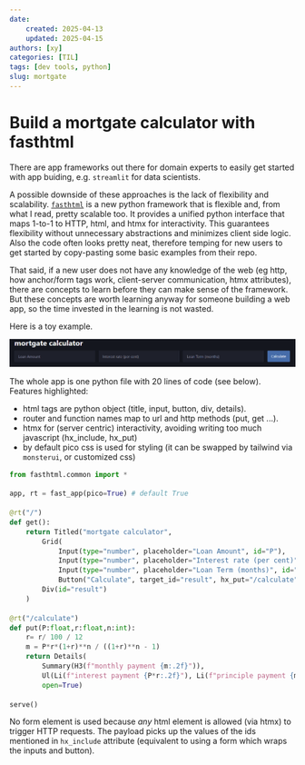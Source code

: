 ```yaml
---
date:
    created: 2025-04-13
    updated: 2025-04-15
authors: [xy]
categories: [TIL]
tags: [dev tools, python]
slug: mortgate
---
```


# Build a mortgate calculator with fasthtml
<!-- more -->

There are app frameworks out there for domain experts to easily get started with app buiding, e.g. `streamlit` for data scientists. 

A possible downside of these approaches is the lack of flexibility and scalability. [`fasthtml`](https://www.fastht.ml/) is a new python framework that is flexible and,  from what I read, pretty scalable too. It provides a unified python interface that maps 1-to-1 to HTTP, html, and htmx for interactivity. This guarantees flexibility without unnecessary abstractions and minimizes client side logic. Also the code often looks pretty neat, therefore temping for new users to get started by copy-pasting some basic examples from their repo. 

That said, if a new user does not have any knowledge of the web (eg http, how anchor/form tags work, client-server communication, htmx attributes), there are concepts to learn before they can make sense of the framework. But these concepts are worth learning anyway for someone building a web app, so the time invested in the learning is not wasted.  

Here is a toy example.


![alt text](assets/mortgage.png)


The whole app is one python file with 20 lines of code (see below). Features highlighted: 

- html tags are python object (title, input, button, div, details).
- router and function names map to  url and http methods (put, get ...).
- htmx for (server centric) interactivity, avoiding writing too much javascript (hx_include, hx_put) 
- by default pico css is used for styling (it can be swapped by tailwind via `monsterui`, or customized css)

```py
from fasthtml.common import *

app, rt = fast_app(pico=True) # default True

@rt("/")
def get():
    return Titled("mortgate calculator", 
        Grid(
            Input(type="number", placeholder="Loan Amount", id="P"),
            Input(type="number", placeholder="Interest rate (per cent)", id="r"),
            Input(type="number", placeholder="Loan Term (months)", id="n"),
            Button("Calculate", target_id="result", hx_put="/calculate", hx_include="#P,#r,#n"),),
        Div(id="result")
    )

@rt("/calculate")
def put(P:float,r:float,n:int):
    r= r/ 100 / 12
    m = P*r*(1+r)**n / ((1+r)**n - 1)
    return Details(
        Summary(H3(f"monthly payment {m:.2f}")), 
        Ul(Li(f"interest payment {P*r:.2f}"), Li(f"principle payment {m-P*r:.2f}")),
        open=True)

serve()
```

No form element is used because *any* html element is allowed (via htmx) to trigger HTTP requests. The payload picks up the values of the ids mentioned in `hx_include` attribute (equivalent to using a form which wraps the inputs and button). 
